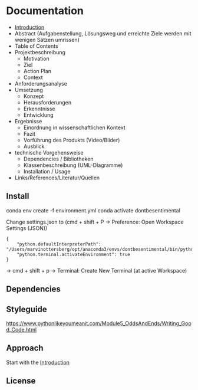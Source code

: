 # Documentation 

- [Introduction](approach/introduction.md)
- Abstract (Aufgabenstellung, Lösungsweg und erreichte Ziele werden mit wenigen Sätzen umrissen)
- Table of Contents
- Projektbeschreibung
    - Motivation
    - Ziel
    - Action Plan
    - Context
- Anforderungsanalyse
- Umsetzung
    - Konzept
    - Herausforderungen
    - Erkenntnisse
    - Entwicklung
- Ergebnisse
    - Einordnung in wissenschaftlichen Kontext
    - Fazit
    - Vorführung des Produkts (Video/Bilder)
    - Ausblick
- technische Vorgehensweise
    - Dependencies / Bibliotheken
    - Klassenbeschreibung (UML-DIagramme)
    - Installation / Usage
- Links/References/Literatur/Quellen



## Install

conda env create -f environment.yml
conda activate dontbesentimental

Change settings.json to (cmd + shift + P -> Preference: Open Workspace Settings (JSON))
```
{
    "python.defaultInterpreterPath": "/Users/marvinottersberg/opt/anaconda3/envs/dontbesentimental/bin/python3.9",
    "python.terminal.activateEnvironment": true
}
```
-> cmd + shift + p -> Terminal: Create New Terminal (at active Workspace)

## Dependencies


## Styleguide
https://www.pythonlikeyoumeanit.com/Module5_OddsAndEnds/Writing_Good_Code.html

## Approach
Start with the [Introduction](approach/introduction.md)

## License

